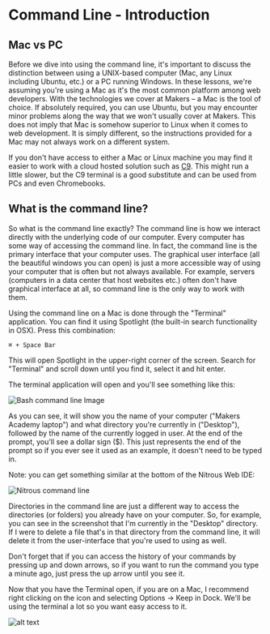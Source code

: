 # Command Line - Introduction

## Mac vs PC

Before we dive into using the command line, it's important to discuss the
distinction between using a UNIX-based computer (Mac, any Linux including
Ubuntu, etc.) or a PC running Windows. In these lessons, we're assuming you're
using a Mac as it's the most common platform among web developers. With the
technologies we cover at Makers – a Mac is the tool of choice. If absolutely
required, you can use Ubuntu, but you may encounter minor problems along the way
that we won't usually cover at Makers. This does not imply that Mac is somehow
superior to Linux when it comes to web development. It is simply different, so
the instructions provided for a Mac may not always work on a different system.

If you don't have access to either a Mac or Linux machine you may find it easier
to work with a cloud hosted solution such as
[C9](https://aws.amazon.com/cloud9/?origin=c9io).  This might run a little
slower, but the C9 terminal is a good substitute and can be used from PCs and
even Chromebooks.

## What is the command line?

So what is the command line exactly? The command line is how we interact
directly with the underlying code of our computer. Every computer has some way
of accessing the command line. In fact, the command line is the primary
interface that your computer uses. The graphical user interface (all the
beautiful windows you can open) is just a more accessible way of using your
computer that is often but not always available. For example, servers (computers
in a data center that host websites etc.) often don't have graphical interface
at all, so command line is the only way to work with them.

Using the command line on a Mac is done through the "Terminal" application. You
can find it using Spotlight (the built-in search functionality in OSX). Press
this combination:

`⌘ + Space Bar`

This will open Spotlight in the upper-right corner of the screen. Search for
"Terminal" and scroll down until you find it, select it and hit enter.

The terminal application will open and you'll see something like this:

![Bash command line
Image](https://dchtm6r471mui.cloudfront.net/hackpad.com_ymW6Sl1t69J_p.52567_1380900937026_Screen%20Shot%202013-10-04%20at%2016.35.09.png
"Bash image")

As you can see, it will show you the name of your computer ("Makers Academy
laptop") and what directory you're currently in ("Desktop"), followed by the
name of the currently logged in user. At the end of the prompt, you'll see a
dollar sign ($). This just represents the end of the prompt so if you ever see
it used as an example, it doesn't need to be typed in.

Note: you can get something similar at the bottom of the Nitrous Web IDE:


![Nitrous command
line](https://www.dropbox.com/s/qdvp81om2571pn7/Screenshot%202014-10-15%2010.45.09.png?dl=1
"Nitrous command line")


Directories in the command line are just a different way to access the
directories (or folders) you already have on your computer. So, for example, you
can see in the screenshot that I'm currently in the "Desktop" directory. If I
were to delete a file that's in that directory from the command line, it will
delete it from the user-interface that you're used to using as well.

Don't forget that if you can access the history of your commands by pressing up
and down arrows, so if you want to run the command you type a minute ago, just
press the up arrow until you see it.

Now that you have the Terminal open, if you are on a Mac, I recommend right
clicking on the icon and selecting Options → Keep in Dock. We'll be using the
terminal a lot so you want easy access to it.

![alt
text](https://dchtm6r471mui.cloudfront.net/hackpad.com_ymW6Sl1t69J_p.52567_1380901047979_Screen%20Shot%202013-10-04%20at%2016.37.09.png
"Keep in dock")
